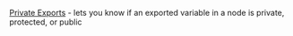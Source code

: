 [Private Exports](https://godotengine.org/asset-library/asset/2136) - lets you know if an exported variable in a node is private, protected, or public

